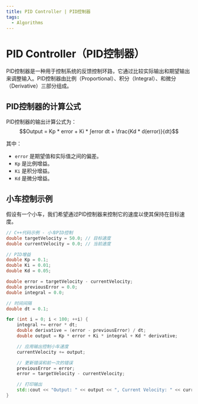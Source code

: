 ```yaml
---
title: PID Controller | PID控制器
tags:
  - Algorithms
---
```

# PID Controller（PID控制器）

PID控制器是一种用于控制系统的反馈控制环路，它通过比较实际输出和期望输出来调整输入。PID控制器由比例（Proportional）、积分（Integral）、和微分（Derivative）三部分组成。

## PID控制器的计算公式

PID控制器的输出计算公式为：  
$$Output = Kp * error + Ki * ∫error dt + \frac{Kd * d(error)}{dt}$$


其中：
- `error` 是期望值和实际值之间的偏差。
- `Kp` 是比例增益。
- `Ki` 是积分增益。
- `Kd` 是微分增益。

## 小车控制示例

假设有一个小车，我们希望通过PID控制器来控制它的速度以使其保持在目标速度。

```cpp
// C++代码示例 - 小车PID控制
double targetVelocity = 50.0; // 目标速度
double currentVelocity = 0.0; // 当前速度

// PID增益
double Kp = 0.1;
double Ki = 0.01;
double Kd = 0.05;

double error = targetVelocity - currentVelocity;
double previousError = 0.0;
double integral = 0.0;

// 时间间隔
double dt = 0.1;

for (int i = 0; i < 100; ++i) {
    integral += error * dt;
    double derivative = (error - previousError) / dt;
    double output = Kp * error + Ki * integral + Kd * derivative;

    // 应用输出控制小车速度
    currentVelocity += output;

    // 更新错误和前一次的错误
    previousError = error;
    error = targetVelocity - currentVelocity;

    // 打印输出
    std::cout << "Output: " << output << ", Current Velocity: " << currentVelocity << std::endl;
}
```